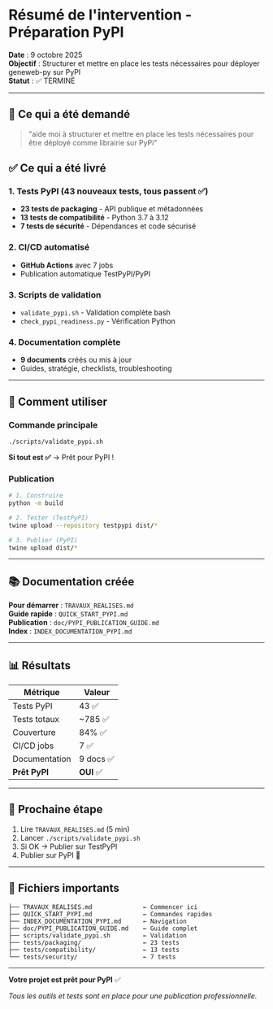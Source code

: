 # Résumé de l'intervention - Préparation PyPI

**Date** : 9 octobre 2025  
**Objectif** : Structurer et mettre en place les tests nécessaires pour déployer geneweb-py sur PyPI  
**Statut** : ✅ TERMINÉ

---

## 🎯 Ce qui a été demandé

> "aide moi à structurer et mettre en place les tests nécessaires pour être déployé comme librairie sur PyPi"

## ✅ Ce qui a été livré

### 1. Tests PyPI (43 nouveaux tests, tous passent ✅)

- **23 tests de packaging** - API publique et métadonnées
- **13 tests de compatibilité** - Python 3.7 à 3.12
- **7 tests de sécurité** - Dépendances et code sécurisé

### 2. CI/CD automatisé

- **GitHub Actions** avec 7 jobs
- Publication automatique TestPyPI/PyPI

### 3. Scripts de validation

- `validate_pypi.sh` - Validation complète bash
- `check_pypi_readiness.py` - Vérification Python

### 4. Documentation complète

- **9 documents** créés ou mis à jour
- Guides, stratégie, checklists, troubleshooting

---

## 🚀 Comment utiliser

### Commande principale

```bash
./scripts/validate_pypi.sh
```

**Si tout est ✅** → Prêt pour PyPI !

### Publication

```bash
# 1. Construire
python -m build

# 2. Tester (TestPyPI)
twine upload --repository testpypi dist/*

# 3. Publier (PyPI)
twine upload dist/*
```

---

## 📚 Documentation créée

**Pour démarrer** : `TRAVAUX_REALISES.md`  
**Guide rapide** : `QUICK_START_PYPI.md`  
**Publication** : `doc/PYPI_PUBLICATION_GUIDE.md`  
**Index** : `INDEX_DOCUMENTATION_PYPI.md`

---

## 📊 Résultats

| Métrique | Valeur |
|----------|--------|
| Tests PyPI | 43 ✅ |
| Tests totaux | ~785 ✅ |
| Couverture | 84% ✅ |
| CI/CD jobs | 7 ✅ |
| Documentation | 9 docs ✅ |
| **Prêt PyPI** | **OUI** ✅ |

---

## 🎯 Prochaine étape

1. Lire `TRAVAUX_REALISES.md` (5 min)
2. Lancer `./scripts/validate_pypi.sh`
3. Si OK → Publier sur TestPyPI
4. Publier sur PyPI 🚀

---

## 📁 Fichiers importants

```
├── TRAVAUX_REALISES.md              ← Commencer ici
├── QUICK_START_PYPI.md              ← Commandes rapides
├── INDEX_DOCUMENTATION_PYPI.md      ← Navigation
├── doc/PYPI_PUBLICATION_GUIDE.md    ← Guide complet
├── scripts/validate_pypi.sh         ← Validation
├── tests/packaging/                 ← 23 tests
├── tests/compatibility/             ← 13 tests
└── tests/security/                  ← 7 tests
```

---

**Votre projet est prêt pour PyPI** ✅

*Tous les outils et tests sont en place pour une publication professionnelle.*

